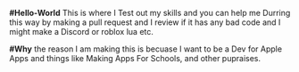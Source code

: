 **#Hello-World**
This is where I Test out my skills and you can help me Durring this way by making a pull request and I review if it has any bad code and I might make a Discord or roblox lua etc.

**#Why**
the reason I am making this is becuase I want to be a Dev for Apple Apps and things like Making Apps For Schools, and other pupraises.
